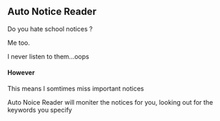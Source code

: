 
## Auto Notice Reader

Do you hate school notices ?

Me too.

I never listen to them...oops

#### However

This means I somtimes miss important notices

Auto Noice Reader will moniter the notices for you, looking out for the keywords you specify
